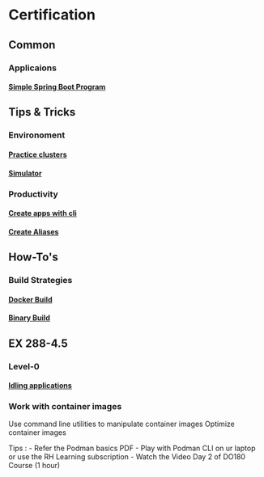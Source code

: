 # Certification

## Common

### Applicaions
#### [Simple Spring Boot Program](https://github.com/ibm-gsi-ecosystem/Certification/tree/master/Openshift/apps/Simple-SpringBoot-App)

## Tips & Tricks

### Environoment
#### [Practice clusters](https://github.com/ibm-gsi-ecosystem/Certification/blob/master/Openshift/Tips%20%26%20Tricks.md#practice-clusters-this-recoommendation--is-just-for-certification-purposes) 
#### [Simulator](https://github.com/ibm-gsi-ecosystem/Certification/tree/master/Openshift/practice-environoment)

### Productivity
#### [Create apps with cli](https://github.com/ibm-gsi-ecosystem/Certification/blob/master/Openshift/Tips%20%26%20Tricks.md#how-to-create-deployments-jobs--pods)
#### [Create Aliases](https://github.com/ibm-gsi-ecosystem/Certification/blob/master/Openshift/Tips%20%26%20Tricks.md#minimize-typing-by-creating-alises-for-commonly-used-commands)

## How-To's

### Build Strategies

#### [Docker Build](https://github.com/ibm-gsi-ecosystem/Certification/blob/master/Openshift/build-strategies/build.md#docker-build)
#### [Binary Build](https://github.com/ibm-gsi-ecosystem/Certification/blob/master/Openshift/build-strategies/build.md#binary-build)

## EX 288-4.5

### Level-0
#### [Idling applications](https://github.com/ibm-gsi-ecosystem/Certification/blob/master/Openshift/EX288-4.5/Level-0/Idling_Applications.md)

### Work with container images
Use command line utilities to manipulate container images
Optimize container images

Tips :
    - Refer the Podman basics PDF
    - Play with Podman CLI on ur laptop or use the RH Learning subscription
    - Watch the Video Day 2 of DO180 Course (1 hour)

